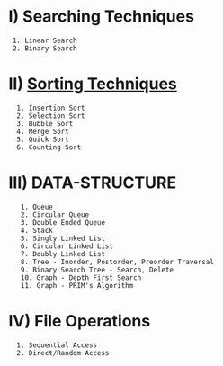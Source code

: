 

# I) Searching Techniques
     1. Linear Search
     2. Binary Search


# II) <a href="Sorting Techniques.cpp">Sorting Techniques</a> 
      1. Insertion Sort
      2. Selection Sort
      3. Bubble Sort
      4. Merge Sort
      5. Quick Sort
      6. Counting Sort


# III) DATA-STRUCTURE
       1. Queue
       2. Circular Queue
       3. Double Ended Queue
       4. Stack
       5. Singly Linked List
       6. Circular Linked List
       7. Doubly Linked List
       8. Tree - Inorder, Postorder, Preorder Traversal
       9. Binary Search Tree - Search, Delete
       10. Graph - Depth First Search
       11. Graph - PRIM's Algorithm

# IV) File Operations
      1. Sequential Access
      2. Direct/Random Access
      